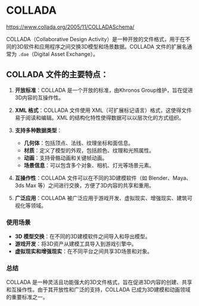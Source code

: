 # COLLADA
https://www.collada.org/2005/11/COLLADASchema/

COLLADA（Collaborative Design Activity）是一种开放的文件格式，用于在不同的3D软件和应用程序之间交换3D模型和场景数据。COLLADA 文件的扩展名通常为 `.dae`（Digital Asset Exchange）。

## COLLADA 文件的主要特点：

1. **开放标准**：COLLADA 是一个开放的标准，由Khronos Group维护，旨在促进3D内容的互操作性。

2. **XML 格式**：COLLADA 文件使用 XML（可扩展标记语言）格式，这使得文件易于阅读和编辑。XML 的结构化特性使得数据可以以层次化的方式组织。

3. **支持多种数据类型**：
   - **几何体**：包括顶点、法线、纹理坐标和面信息。
   - **材质**：定义了模型的外观，包括颜色、纹理和光照属性。
   - **动画**：支持骨骼动画和关键帧动画。
   - **场景信息**：可以包含多个对象、相机、灯光等场景元素。

4. **互操作性**：COLLADA 文件可以在不同的3D建模软件（如 Blender、Maya、3ds Max 等）之间进行交换，方便了3D内容的共享和重用。

5. **广泛应用**：COLLADA 被广泛应用于游戏开发、虚拟现实、增强现实、建筑可视化等领域。

### 使用场景

- **3D 模型交换**：在不同的3D建模软件之间导入和导出模型。
- **游戏开发**：将3D资产从建模工具导入到游戏引擎中。
- **虚拟现实和增强现实**：在不同平台之间共享3D场景和对象。

### 总结

COLLADA 是一种灵活且功能强大的3D文件格式，旨在促进3D内容的创建、共享和互操作性。由于其开放性和广泛的支持，COLLADA 已成为3D建模和动画领域的重要标准之一。
